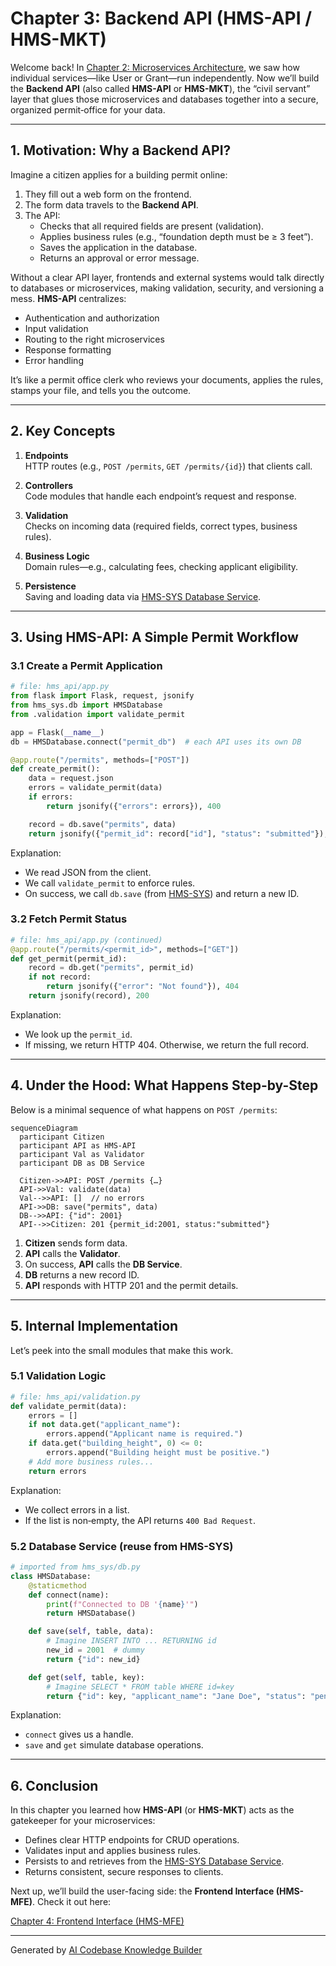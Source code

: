 # Chapter 3: Backend API (HMS-API / HMS-MKT)

Welcome back! In [Chapter 2: Microservices Architecture](02_microservices_architecture_.md), we saw how individual services—like User or Grant—run independently. Now we’ll build the **Backend API** (also called **HMS-API** or **HMS-MKT**), the “civil servant” layer that glues those microservices and databases together into a secure, organized permit‐office for your data.

---

## 1. Motivation: Why a Backend API?

Imagine a citizen applies for a building permit online:

1. They fill out a web form on the frontend.  
2. The form data travels to the **Backend API**.  
3. The API:
   - Checks that all required fields are present (validation).  
   - Applies business rules (e.g., “foundation depth must be ≥ 3 feet”).  
   - Saves the application in the database.  
   - Returns an approval or error message.

Without a clear API layer, frontends and external systems would talk directly to databases or microservices, making validation, security, and versioning a mess. **HMS-API** centralizes:

- Authentication and authorization  
- Input validation  
- Routing to the right microservices  
- Response formatting  
- Error handling  

It’s like a permit office clerk who reviews your documents, applies the rules, stamps your file, and tells you the outcome.

---

## 2. Key Concepts

1. **Endpoints**  
   HTTP routes (e.g., `POST /permits`, `GET /permits/{id}`) that clients call.  

2. **Controllers**  
   Code modules that handle each endpoint’s request and response.  

3. **Validation**  
   Checks on incoming data (required fields, correct types, business rules).  

4. **Business Logic**  
   Domain rules—e.g., calculating fees, checking applicant eligibility.  

5. **Persistence**  
   Saving and loading data via [HMS-SYS Database Service](01_core_system_platform__hms_sys__.md).  

---

## 3. Using HMS-API: A Simple Permit Workflow

### 3.1 Create a Permit Application

```python
# file: hms_api/app.py
from flask import Flask, request, jsonify
from hms_sys.db import HMSDatabase
from .validation import validate_permit

app = Flask(__name__)
db = HMSDatabase.connect("permit_db")  # each API uses its own DB

@app.route("/permits", methods=["POST"])
def create_permit():
    data = request.json
    errors = validate_permit(data)
    if errors:
        return jsonify({"errors": errors}), 400

    record = db.save("permits", data)
    return jsonify({"permit_id": record["id"], "status": "submitted"}), 201
```

Explanation:  
- We read JSON from the client.  
- We call `validate_permit` to enforce rules.  
- On success, we call `db.save` (from [HMS-SYS](01_core_system_platform__hms_sys__.md)) and return a new ID.

### 3.2 Fetch Permit Status

```python
# file: hms_api/app.py (continued)
@app.route("/permits/<permit_id>", methods=["GET"])
def get_permit(permit_id):
    record = db.get("permits", permit_id)
    if not record:
        return jsonify({"error": "Not found"}), 404
    return jsonify(record), 200
```

Explanation:  
- We look up the `permit_id`.  
- If missing, we return HTTP 404. Otherwise, we return the full record.

---

## 4. Under the Hood: What Happens Step-by-Step

Below is a minimal sequence of what happens on `POST /permits`:

```mermaid
sequenceDiagram
  participant Citizen
  participant API as HMS-API
  participant Val as Validator
  participant DB as DB Service

  Citizen->>API: POST /permits {…}
  API->>Val: validate(data)
  Val-->>API: []  // no errors
  API->>DB: save("permits", data)
  DB-->>API: {"id": 2001}
  API-->>Citizen: 201 {permit_id:2001, status:"submitted"}
```

1. **Citizen** sends form data.  
2. **API** calls the **Validator**.  
3. On success, **API** calls the **DB Service**.  
4. **DB** returns a new record ID.  
5. **API** responds with HTTP 201 and the permit details.

---

## 5. Internal Implementation

Let’s peek into the small modules that make this work.

### 5.1 Validation Logic

```python
# file: hms_api/validation.py
def validate_permit(data):
    errors = []
    if not data.get("applicant_name"):
        errors.append("Applicant name is required.")
    if data.get("building_height", 0) <= 0:
        errors.append("Building height must be positive.")
    # Add more business rules...
    return errors
```

Explanation:  
- We collect errors in a list.  
- If the list is non‐empty, the API returns `400 Bad Request`.

### 5.2 Database Service (reuse from HMS-SYS)

```python
# imported from hms_sys/db.py
class HMSDatabase:
    @staticmethod
    def connect(name):
        print(f"Connected to DB '{name}'")
        return HMSDatabase()

    def save(self, table, data):
        # Imagine INSERT INTO ... RETURNING id
        new_id = 2001  # dummy
        return {"id": new_id}

    def get(self, table, key):
        # Imagine SELECT * FROM table WHERE id=key
        return {"id": key, "applicant_name": "Jane Doe", "status": "pending"}
```

Explanation:  
- `connect` gives us a handle.  
- `save` and `get` simulate database operations.

---

## 6. Conclusion

In this chapter you learned how **HMS-API** (or **HMS-MKT**) acts as the gatekeeper for your microservices:

- Defines clear HTTP endpoints for CRUD operations.  
- Validates input and applies business rules.  
- Persists to and retrieves from the [HMS-SYS Database Service](01_core_system_platform__hms_sys__.md).  
- Returns consistent, secure responses to clients.

Next up, we’ll build the user-facing side: the **Frontend Interface (HMS-MFE)**. Check it out here:

[Chapter 4: Frontend Interface (HMS-MFE)](04_frontend_interface__hms_mfe__.md)

---

Generated by [AI Codebase Knowledge Builder](https://github.com/The-Pocket/Tutorial-Codebase-Knowledge)